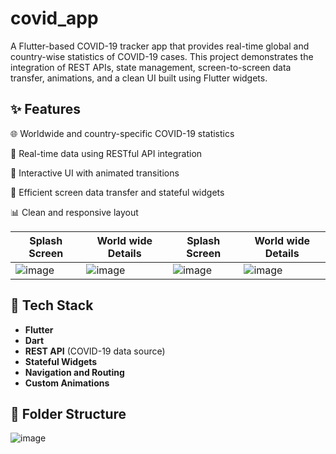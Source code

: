 # covid_app

A Flutter-based COVID-19 tracker app that provides real-time global and country-wise statistics of COVID-19 cases. This project demonstrates the integration of REST APIs, state management, screen-to-screen data transfer, animations, and a clean UI built using Flutter widgets.

## ✨ Features

🌐 Worldwide and country-specific COVID-19 statistics

🔁 Real-time data using RESTful API integration

📲 Interactive UI with animated transitions

🧩 Efficient screen data transfer and stateful widgets

📊 Clean and responsive layout

| Splash Screen | World wide Details | Splash Screen | World wide Details |
|-------------|-----------------|-------------|-----------------|
| ![image](https://github.com/user-attachments/assets/5d14d2fe-8acb-4ecf-853d-fb55cb4427d1) | ![image](https://github.com/user-attachments/assets/d5f3958d-ff64-4513-bec0-a2218188b61c) | ![image](https://github.com/user-attachments/assets/7d04a2b8-0566-4c29-a6c3-6c611b1dc29a) | ![image](https://github.com/user-attachments/assets/ec525ca4-bc76-4688-9969-9165f50bca95) |


## 🔧 Tech Stack

- **Flutter**
- **Dart**
- **REST API** (COVID-19 data source)
- **Stateful Widgets**
- **Navigation and Routing**
- **Custom Animations**


## 📁 Folder Structure

![image](https://github.com/user-attachments/assets/46ceceb3-b797-479e-bf55-58a41f209a43)








